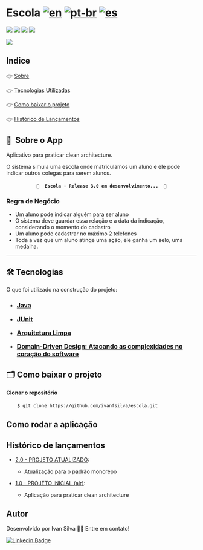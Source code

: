 # Escola  [![en](https://img.shields.io/badge/lang-en-red.svg)](https://github.com/ivanfsilva/gatitobook/blob/master/README.md) [![pt-br](https://img.shields.io/badge/lang-pt--br-green.svg)](https://github.com/ivanfsilva/gatitobook/blob/master/README.md) [![es](https://img.shields.io/badge/lang-es-yellow.svg)](https://github.com/ivanfsilva/gatitobook/blob/master/README.es.md)

![](https://img.shields.io/github/issues/ivanfsilva/rh)
![](https://img.shields.io/github/forks/ivanfsilva/rh)
![](https://img.shields.io/github/stars/ivanfsilva/rh)
![](https://img.shields.io/github/license/ivanfsilva/rh)


![](https://img.shields.io/badge/STATUS-CONCLUIDO-green)

## Indice

👉 [Sobre](#-sobre-o-app)

👉 [Tecnologias Utilizadas](#-tecnologias)

👉 [Como baixar o projeto](#-como-baixar-o-projeto)

👉 [Histórico de Lançamentos](#histórico-de-lançamentos)

## 🔖&nbsp; Sobre o App

Aplicativo para praticar clean architecture. 

O sistema simula uma escola onde matriculamos um aluno e ele pode indicar outros colegas para serem alunos.

<h4 align="center"> 

	🚧  Escola - Release 3.0 em desenvolvimento...  🚧

</h4>


### Regra de Negócio

* Um aluno pode indicar alguém para ser aluno
* O sistema deve guardar essa relação e a data da indicação, considerando o momento do cadastro
* Um aluno pode cadastrar no máximo 2 telefones
* Toda a vez que um aluno atinge uma ação, ele ganha um selo, uma medalha. 
---



## 🛠 Tecnologias

O que foi utilizado na construção do projeto:

<h3>

* [Java](https://dev.java/)


* [JUnit](https://junit.org/junit5/)


* [Arquitetura Limpa](https://www.amazon.com.br/Arquitetura-Limpa-artes%C3%A3o-estrutura-software-ebook/dp/B085PP6Y8P/ref=tmm_kin_swatch_0?_encoding=UTF8&qid=1637863080&sr=8-3)


* [Domain-Driven Design: Atacando as complexidades no coração do software](https://www.amazon.com.br/Domain-Driven-Design-Eric-Evans/dp/8550800651)

</h3>


## 🗂 Como baixar o projeto

#### Clonar o repositório

```bash
    $ git clone https://github.com/ivanfsilva/escola.git
```

## Como rodar a aplicação

## Histórico de lançamentos

[comment]: <> (* [3.0 - PROJETO ATUALIZADO &#40;alr&#41;]&#40;https://github.com/ivanfsilva/escola/releases/tag/v3.0&#41;:)

[comment]: <> (  * Atualização para praticar DDD - Domain Driven Design)

* [2.0 - PROJETO ATUALIZADO](https://github.com/ivanfsilva/escola/releases/tag/v2.0):
  * Atualização para o padrão monorepo
  
* [1.0 - PROJETO INICIAL (alr)](https://github.com/ivanfsilva/escola/releases/tag/v1.0):
  * Aplicação para praticar clean architecture
  
  
## Autor

Desenvolvido por Ivan Silva 👋🏽 Entre em contato!

[![Linkedin Badge](https://img.shields.io/badge/-IvanSilva-blue?style=flat-square&logo=Linkedin&logoColor=white&link=https://www.linkedin.com/in/ivanfsilva/)](https://www.linkedin.com/in/ivanfsilva/) 

